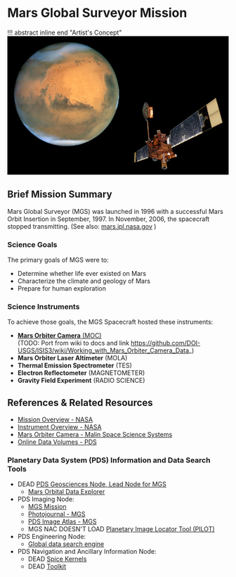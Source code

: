 # Mars Global Surveyor Mission

!!! abstract inline end "Artist's Concept"
    [![Mars Global Surveyor](assets/mgs.png)](attachments/download/977/Mars_global_surveyor.png "Mars_global_surveyor.png")

## Brief Mission Summary

Mars Global Surveyor (MGS) was launched in 1996 with a successful Mars
Orbit Insertion in September, 1997. In November, 2006, the spacecraft
stopped transmitting. (See also:
[mars.jpl.nasa.gov](http://mars.jpl.nasa.gov/mgs/) )

### Science Goals

The primary goals of MGS were to:

- Determine whether life ever existed on Mars
- Characterize the climate and geology of Mars
- Prepare for human exploration

### Science Instruments

To achieve those goals, the MGS Spacecraft hosted these instruments:

  - [**Mars Orbiter Camera** (MOC)]()  
    (TODO: Port from wiki to docs and link https://github.com/DOI-USGS/ISIS3/wiki/Working_with_Mars_Orbiter_Camera_Data_)
  - **Mars Orbiter Laser Altimeter** (MOLA)
  - **Thermal Emission Spectrometer** (TES)
  - **Electron Reflectometer** (MAGNETOMETER)
  - **Gravity Field Experiment** (RADIO SCIENCE)

## References & Related Resources

  - [Mission Overview - NASA](https://science.nasa.gov/mission/mars-global-surveyor/)
  - [Instrument Overview - NASA](https://science.nasa.gov/mission/mars-global-surveyor/science-instruments/)
  - [Mars Orbiter Camera - Malin Space Science Systems](http://www.msss.com/all_projects/mgs-mars-orbiter-camera.php)
  - [Online Data Volumes - PDS](http://pds-imaging.jpl.nasa.gov/volumes/mgs.html#mgsMOCDSDP)

### Planetary Data System (PDS) Information and Data Search Tools

  - DEAD [PDS Geosciences Node, Lead Node for MGS](http://geo.pds.nasa.gov/missions/mgs/index.htm)
      - [Mars Orbital Data Explorer](http://ode.rsl.wustl.edu/mars/)
  - PDS Imaging Node:
      - [MGS Mission](http://pds-imaging.jpl.nasa.gov/portal/mgs_mission.html)
      - [Photojournal - MGS](http://photojournal.jpl.nasa.gov/mission/MGS)
      - [PDS Image Atlas - MGS](https://pds-imaging.jpl.nasa.gov/search/?fq=ATLAS_MISSION_NAME%3A%22mars%20global%20surveyor%22)
      - MGS NAC DOESN'T LOAD [Planetary Image Locator Tool (PILOT)](http://pilot.wr.usgs.gov/index.php?view=map&target=mars)
  - PDS Engineering Node:
      - [Global data search engine](http://pds.nasa.gov/)
  - PDS Navigation and Ancillary Information Node:
      - DEAD [Spice Kernels](http://geo.pds.nasa.gov/missions/mgs/spice.html)
      - DEAD [Toolkit](ftp://naif.jpl.nasa.gov/pub/naif/toolkit/)